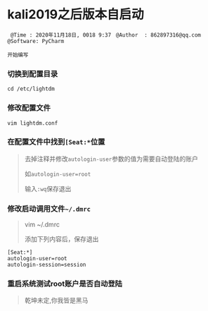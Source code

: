 # kali2019之后版本自启动
` @Time : 2020年11月18日, 0018 9:37`
` @Author  : 862897316@qq.com`
` @Software: PyCharm`

```
开始编写
```

### 切换到配置目录
`cd /etc/lightdm`

### 修改配置文件
`vim lightdm.conf`

### 在配置文件中找到`[Seat:*`位置
> 去掉注释并修改`autologin-user`参数的值为需要自动登陆的账户
> 
> 如`autologin-user=root`
> 
> 输入`:wq`保存退出

### 修改启动调用文件`~/.dmrc`
> vim ~/.dmrc
>
> 添加下列内容后，保存退出
```angular2html
[Seat:*]
autologin-user=root
autologin-session=session
```

### 重启系统测试root账户是否自动登陆


> 乾坤未定,你我皆是黑马